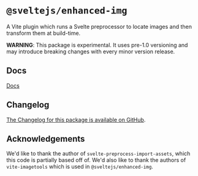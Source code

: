 # `@sveltejs/enhanced-img`

A Vite plugin which runs a Svelte preprocessor to locate images and then transform them at build-time.

**WARNING**: This package is experimental. It uses pre-1.0 versioning and may introduce breaking changes with every minor version release.

## Docs

[Docs](https://svelte.dev/docs/kit/images)

## Changelog

[The Changelog for this package is available on GitHub](https://github.com/sveltejs/kit/blob/main/packages/enhanced-img/CHANGELOG.md).

## Acknowledgements

We'd like to thank the author of `svelte-preprocess-import-assets`, which this code is partially based off of. We'd also like to thank the authors of `vite-imagetools` which is used in `@sveltejs/enhanced-img`.
